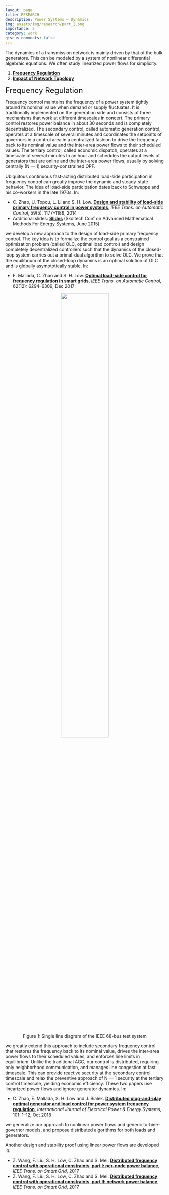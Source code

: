 ```yaml
---
layout: page
title: RESEARCH
description: Power Systems – Dynamics
img: assets/img/research/part_2.png
importance: 2
category: work
giscus_comments: false
---
```


The dynamics of a transmission network is mainly driven by that of the bulk generators. This can be modeled by a system of nonlinear differential algebraic equations. We often study linearized power flows for simplicity.

1. <b><a href = "#frequencyRegulation">Frequency Regulation</a></b>
2. <b><a href = "#networkTopology">Impact of Network Topology</a></b>

<div style="margin-bottom: 12px;"><font size='5.5' id = "frequencyRegulation">Frequency Regulation</font></div>

Frequency control maintains the frequency of a power system tightly around its nominal value when demand or supply fluctuates. It is traditionally implemented on the generation side and consists of three mechanisms that work at different timescales in concert. The primary control restores power balance in about 30 seconds and is completely decentralized. The secondary control, called automatic generation control, operates at a timescale of several minutes and coordinates the setpoints of governors in a control area in a centralized fashion to drive the frequency back to its nominal value and the inter-area power flows to their scheduled values. The tertiary control, called economic dispatch, operates at a timescale of several minutes to an hour and schedules the output levels of generators that are online and the inter-area power flows, usually by solving centrally (N — 1) security-constrained OPF.

Ubiquitous continuous fast-acting distributed load-side participation in frequency control can greatly improve the dynamic and steady-state behavior. The idea of load-side participation dates back to Schweppe and his co-workers in the late 1970s. In:

- C. Zhao, U. Topcu, L. Li and S. H. Low. <a href='https://ieeexplore.ieee.org/document/6702462'><b>Design and stability of load-side primary frequency control in power systems</b></a>, <em>IEEE Trans. on Automatic Control</em>, 59(5): 1177–1189, 2014
- Additional slides: <a href='..\..\assets\pdf\Low-201506-OLC3-Skoltech.pdf'><b>Slides</b></a> (Skoltech Conf on Advanced Mathematical Methods For Energy Systems, June 2015)

we develop a new approach to the design of load-side primary frequency control. The key idea is to formalize the control goal as a constrained optimization problem (called OLC, optimal load control) and design completely decentralized controllers such that the dynamics of the closed-loop system carries out a primal-dual algorithm to solve OLC. We prove that the equilibrium of the closed-loop dynamics is an optimal solution of OLC and is globally asymptotically stable. In:

- E. Mallada, C. Zhao and S. H. Low. <a href='https://ieeexplore.ieee.org/document/7944568'><b>Optimal load-side control for frequency regulation in smart grids</b></a>, <em>IEEE Trans. on Automatic Control</em>, 62(12): 6294–6309, Dec 2017

<div style="text-align:center;">
  <figure>
    <img src="..\..\assets\img\research\power-systems-dynamics\ieee-68-bus-test-system.gif" style="width: 60%; height: auto;">
    <figcaption>Figure 1: Single line diagram of the IEEE 68-bus test system</figcaption>
  </figure>
</div>

we greatly extend this approach to include secondary frequency control that restores the frequency back to its nominal value, drives the inter-area power flows to their scheduled values, and enforces line limits in equilibrium. Unlike the traditional AGC, our control is distributed, requiring only neighborhood communication, and manages line congestion at fast timescale. This can provide reactive security at the secondary control timescale and relax the preventive approach of N — 1 security at the tertiary control timescale, yielding economic efficiency. These two papers use linearized power flows and ignore generator dynamics. In:

- C. Zhao, E. Mallada, S. H. Low and J. Bialek. <a href='https://www.sciencedirect.com/science/article/pii/S0142061517324171?via%3Dihub'><b>Distributed plug-and-play optimal generator and load control for power system frequency regulation</b></a>, <em>International Journal of Electrical Power & Energy Systems</em>, 101: 1–12, Oct 2018

we generalize our approach to nonlinear power flows and generic turbine-governor models, and propose distributed algorithms for both loads and generators.

Another design and stability proof using linear power flows are developed in:

- Z. Wang, F. Liu, S. H. Low, C. Zhao and S. Mei. <a href='https://ieeexplore.ieee.org/document/7990543'><b>Distributed frequency control with operational constraints, part I: per-node power balance</b></a>, <em>IEEE Trans. on Smart Grid</em>, 2017
- Z. Wang, F. Liu, S. H. Low, C. Zhao and S. Mei. <a href='https://ieeexplore.ieee.org/document/7990367'><b>Distributed frequency control with operational constraints, part II: network power balance</b></a>, <em>IEEE Trans. on Smart Grid</em>, 2017

<!-- <div style="margin-bottom: 12px;"><font size='5.5' id = "networkTopology">Impact of Network Topology</font></div> -->

<!-- Add later. -->
